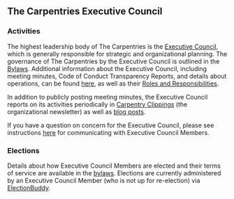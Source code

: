 ## The Carpentries Executive Council

### Activities

The highest leadership body of The Carpentries is the [Executive Council](https://carpentries.org/governance/), which is generally responsible for strategic and organizational planning. The governance of The Carpentries by the Executive Council is outlined in the [Bylaws](bylaws.md). Additional information about the Executive Council, including meeting minutes, Code of Conduct Transparency Reports, and details about operations, can be found [here](https://github.com/carpentries/executive-council-info), as well as their [Roles and Responsibilities](https://github.com/carpentries/executive-council-info/blob/master/process/roles_responsibilities.md).

In addition to publicly posting meeting minutes, the Executive Council reports on its activities periodically in [Carpentry Clippings](https://carpentries.org/newsletter/) (the organizational newsletter) as well as [blog posts](https://carpentries.org/posts-by-tags/#blog-tag-governance). 

If you have a question on concern for the Executive Council, please see instructions [here](https://github.com/carpentries/executive-council-info) for communicating with Executive Council Members.

### Elections

Details about how Executive Council Members are elected and their terms of service are available in the [bylaws](https://docs.carpentries.org/topic_folders/governance/bylaws.html#nominations-and-elections). Elections are currently administered by an Executive Council Member (who is not up for re-election) via [ElectionBuddy](https://electionbuddy.com). 
